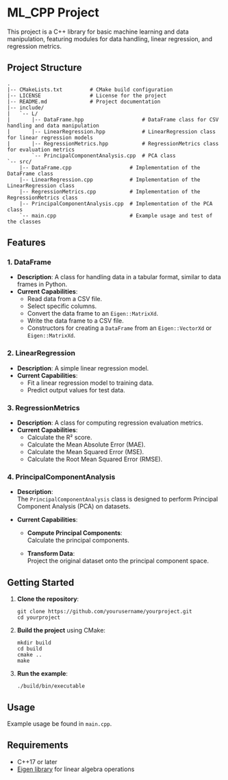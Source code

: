 # ML_CPP Project

This project is a C++ library for basic machine learning and data manipulation, featuring modules for data handling, linear regression, and regression metrics.

## Project Structure

```
.
|-- CMakeLists.txt         # CMake build configuration
|-- LICENSE                # License for the project
|-- README.md              # Project documentation
|-- include/
|   `-- L/
|       |-- DataFrame.hpp                   # DataFrame class for CSV handling and data manipulation
|       |-- LinearRegression.hpp            # LinearRegression class for linear regression models
|       |-- RegressionMetrics.hpp           # RegressionMetrics class for evaluation metrics
        `-- PrincipalComponentAnalysis.cpp  # PCA class
`-- src/
    |-- DataFrame.cpp                   # Implementation of the DataFrame class
    |-- LinearRegression.cpp            # Implementation of the LinearRegression class
    |-- RegressionMetrics.cpp           # Implementation of the RegressionMetrics class
    |-- PrincipalComponentAnalysis.cpp  # Implementation of the PCA class
    `-- main.cpp                        # Example usage and test of the classes
```

## Features

### 1. DataFrame
- **Description**: A class for handling data in a tabular format, similar to data frames in Python.
- **Current Capabilities**:
  - Read data from a CSV file.
  - Select specific columns.
  - Convert the data frame to an `Eigen::MatrixXd`.
  - Write the data frame to a CSV file.
  - Constructors for creating a `DataFrame` from an `Eigen::VectorXd` or `Eigen::MatrixXd`.

### 2. LinearRegression
- **Description**: A simple linear regression model.
- **Current Capabilities**:
  - Fit a linear regression model to training data.
  - Predict output values for test data.

### 3. RegressionMetrics
- **Description**: A class for computing regression evaluation metrics.
- **Current Capabilities**:
  - Calculate the R² score.
  - Calculate the Mean Absolute Error (MAE).
  - Calculate the Mean Squared Error (MSE).
  - Calculate the Root Mean Squared Error (RMSE).

### 4. PrincipalComponentAnalysis

- **Description**:  
  The `PrincipalComponentAnalysis` class is designed to perform Principal Component Analysis (PCA) on datasets.

- **Current Capabilities**:
  - **Compute Principal Components**:  
    Calculate the principal components.
  
  - **Transform Data**:  
    Project the original dataset onto the principal component space.

## Getting Started

1. **Clone the repository**:
   ```
   git clone https://github.com/yourusername/yourproject.git
   cd yourproject
   ```

2. **Build the project** using CMake:
   ```
   mkdir build
   cd build
   cmake ..
   make
   ```

3. **Run the example**:
   ```
   ./build/bin/executable
   ```

## Usage

Example usage be found in `main.cpp`.

## Requirements

- C++17 or later
- [Eigen library](https://eigen.tuxfamily.org/) for linear algebra operations
